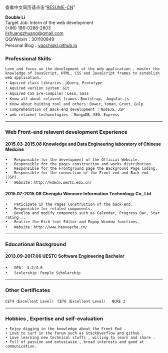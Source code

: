   查看中文简历请点击“[RESUME-CN](https://github.com/yaochiqkl/RESUME)”      


**Double Li**	
Target Job: Intern of the web development  
(+86) 186-0286-2803   
lishuangzhuang@gmail.com   
QQ/Weixin：301100849   
Personal Blog：[yaochiqkl.github.io](yaochiqkl.github.io) 
### Professional Skills
	Love and focus on the development of the web application , master the knowledge of JavaScript, HTML, CSS and JavaScript frames to establish web application.
	• Aquired class libraries：jQuery、Prototype
	• Aquired version system：Git 
	• Aquired CSS pre-compiler：Less、Sass 
	• Know all about relavent frames：Bootstrap、 Angular.js
	• Know about buiding tool and others：Bower、Yoman、Grunt、Gulp
	• Comprehenstion of Back-end development ：NodeJS、JSP
	• web relavent techonologies ：MongoDB、SEO、Express
***
### Web Front-end relavent development Experience
#### 2015.03-2015.08          	Knowledge and Data Engineering laboratory of Chinese Medcine      
	•	Responsible for the development of the Official Website.
	•	Responsible for the pages construction and works distribution.
	•	Responsible for the Frontground page the Background Page Coding.
	•	Responsible for the connection of the Front end and Back end (JSP).
	•	Website：http://kdecm.uestc.edu.cn/

#### 2015.07-2015.08	Chengdu Woncore Information Technology Co,.Ltd
	•	Paticipate in the Pages Construction of the back-end.
	•	Responsible for related components.
	•	Develop and modify componets such as Calendar, Progress Bar, Star rating ..
	•	Realize the Rich text Editor and Popup Window functions.
	•	Website：http://www.haoxueche.cn/
***
### Educational Background
#### 2013.09-2017.06	UESTC	Software Engineering	Bachelor
	•	GPA： 3.2/4.0 
	•	Scolership：People Scholarship
***
### Other Certificates
	CET4（Excellent Level） CET6（Excellent Level）  NCRE 2	
***
### Hobbies , Expertise and self-evaluation
	• Enjoy digging in the knowledge about the Front End .
	• Love to surf in the forum such as StackOverflow and github .
	• Love learning new technical stuffs , willing to learn and share .
	• Full of passion and entusiasim , broad interests and good at communication.

